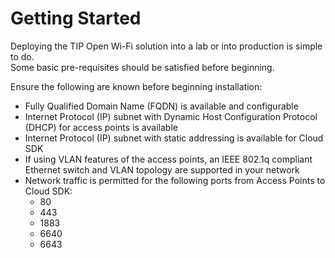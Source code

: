 # Getting Started

Deploying the TIP Open Wi-Fi solution into a lab or into production is simple to do.  
Some basic pre-requisites should be satisfied before beginning.

Ensure the following are known before beginning installation:

* Fully Qualified Domain Name \(FQDN\) is available and configurable
* Internet Protocol \(IP\) subnet with Dynamic Host Configuration Protocol \(DHCP\) for access points is available
* Internet Protocol \(IP\) subnet with static addressing is available for Cloud SDK
* If using VLAN features of the access points, an IEEE 802.1q compliant Ethernet switch and VLAN topology are supported in your network
* Network traffic is permitted for the following ports from Access Points to Cloud SDK:
  * 80
  * 443
  * 1883
  * 6640
  * 6643

